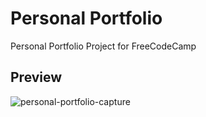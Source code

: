 # Personal Portfolio

Personal Portfolio Project for FreeCodeCamp

## Preview

![personal-portfolio-capture](https://i.imgur.com/W3tXVpI.png)
